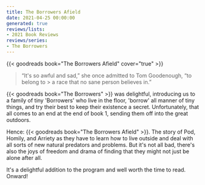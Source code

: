 ```yaml
---
title: The Borrowers Afield
date: 2021-04-25 00:00:00
generated: true
reviews/lists:
- 2021 Book Reviews
reviews/series:
- The Borrowers
---
```

{{< goodreads book="The Borrowers Afield" cover="true" >}}

> “It's so awful and sad,” she once admitted to Tom Goodenough, “to belong to > a race that no sane person believes in.”

{{< goodreads book="The Borrowers" >}} was delightful, introducing us to a family of tiny 'Borrowers' who live in the floor, 'borrow' all manner of tiny things, and try their best to keep their existence a secret. Unfortunately, that all comes to an end at the end of book 1, sending them off into the great outdoors.  

<!--more-->

Hence: {{< goodreads book="The Borrowers Afield" >}}. The story of Pod, Homily, and Arriety as they have to learn how to live outside and deal with all sorts of new natural predators and problems. But it's not all bad, there's also the joys of freedom and drama of finding that they might not just be alone after all.  

It's a delightful addition to the program and well worth the time to read. Onward!


